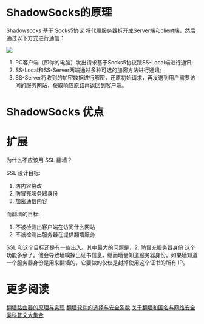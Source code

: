 # ShadowSocks的原理

Shadowsocks 基于 Socks5协议 将代理服务器拆开成Server端和client端，然后通过以下方式进行通信：

![][1]

1. PC客户端（即你的电脑）发出请求基于Socks5协议跟SS-Local端进行通讯;
2. SS-Local和SS-Server两端通过多种可选的加密方法进行通讯;
3. SS-Server将收到的加密数据进行解密，还原初始请求，再发送到用户需要访问的服务网站，获取响应原路再返回到客户端。


# ShadowSocks 优点


# 扩展

为什么不应该用 SSL 翻墙？

SSL 设计目标:

1. 防内容篡改
2. 防冒充服务器身份
3. 加密通信内容

而翻墙的目标:

1. 不被检测出客户端在访问什么网站
2. 不被检测出服务器在提供翻墙服务

SSL 和这个目标还是有一些出入。其中最大的问题是，2. 防冒充服务器身份 这个功能多余了。他会导致墙嗅探出证书信息，继而墙会知道服务器身份。如果墙知道一个服务器身份是用来翻墙的，它要做的仅仅是封掉使用这个证书的所有 IP。

# 更多阅读

[翻墙路由器的原理与实现](http://drops.wooyun.org/papers/10177)
[翻墙软件的选择与安全系数](https://plus.google.com/+GhostAssassin/posts/TtWFAQmSMVE)
[关于翻墙和匿名与网络安全类科普文大集合](https://plus.google.com/+GhostAssassin/posts/a8aKzvZLsuV)


[1]: http://7xrlu9.com1.z0.glb.clouddn.com/Network_ShadowSocks_1.png


